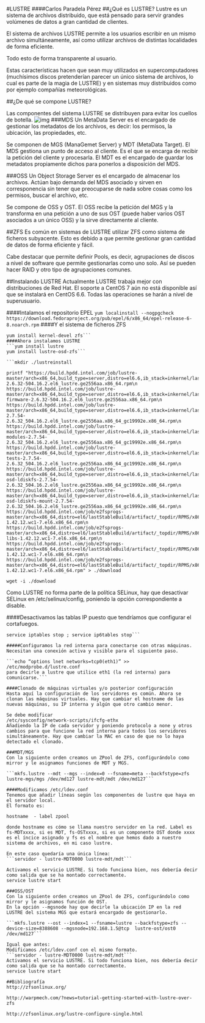#LUSTRE
####Carlos Paradela Pérez
##¿Qué es LUSTRE?
Lustre es un sistema de archivos distribuido, que está pensado para servir grandes volúmenes de datos a gran cantidad de clientes.

El sistema de archivos LUSTRE permite a los usuarios escribir en un mismo archivo simultáneamente, así como utilizar archivos de distintas localidades de forma eficiente.

Todo esto de forma transparente al usuario.

Estas características hacen que sean muy utilizados en supercomputadores (muchísimos discos pretenderían parecer un único sistema de archivos, lo cual es parte de la magia de LUSTRE) y en sistemas muy distribuidos como por ejemplo compañías meteorológicas.

##¿De qué se compone LUSTRE?

Las componentes del sistema LUSTRE se distribuyen para evitar los cuellos de botella.
![img](https://wiki.hpdd.intel.com/download/attachments/6586950/basic_layout.png?version=5&modificationDate=1304324082000&api=v2)
###MDS
Un MetaData Server es el encargado de gestionar los metadatos de los archivos, es decir: los permisos, la ubicación, las propiedades, etc.

Se componen de MGS (ManaGemet Server) y MDT (MetaData Target).
El MDS gestiona un punto de acceso al cliente. Es el que se encarga de recibir la petición del cliente y procesarla.
El MDT es el encargado de guardar los metadatos propiamente dichos para ponerlos a disposición del MDS.

###OSS
Un Object Storage Server es el encargado de almacenar los archivos. Actúan bajo demanda del MDS asociado y sirven en corresponencia sin tener que preocuparse de nada sobre cosas como los permisos, buscar el archivo, etc.

Se compone de OSS y OST.
El OSS recibe la petición del MGS y la transforma en una petición a uno de sus OST (puede haber varios OST asociados a un único OSS) y la sirve directamente al cliente.

##ZFS
Es común en sistemas de LUSTRE utilizar ZFS como sistema de ficheros subyacente. Esto es debido a que permite gestionar gran cantidad de datos de forma eficiente y fácil.

Cabe destacar que permite definir Pools, es decir, agrupaciones de discos a nivel de software que permite gestionarlas como uno solo. Así se pueden hacer RAID y otro tipo de agrupaciones comunes.

##Instalando LUSTRE
Actualmente LUSTRE trabaja mejor con distribuciones de Red Hat. El soporte a CentOS 7 aún no está disponible así que se instalará en CentOS 6.6. Todas las operaciones se harán a nivel de superusuario.

####Intalamos el repositorio EPEL
```yum localinstall --nogpgcheck https://download.fedoraproject.org/pub/epel/6/x86_64/epel-release-6-8.noarch.rpm```
####Y el sistema de ficheros ZFS
```yum localinstall --nogpgcheck http://archive.zfsonlinux.org/epel/zfs-release.el6.noarch.rpm
yum install kernel-devel zfs```
####Ahora instalamos LUSTRE
```yum install lustre
yum install lustre-osd-zfs```

```mkdir ./lustreinstall

printf "https://build.hpdd.intel.com/job/lustre-master/arch=x86_64,build_type=server,distro=el6.6,ib_stack=inkernel/lastStableBuild/artifact/artifacts/RPMS/x86_64/kernel-2.6.32-504.16.2.el6_lustre.ge2556aa.x86_64.rpm\n
https://build.hpdd.intel.com/job/lustre-master/arch=x86_64,build_type=server,distro=el6.6,ib_stack=inkernel/lastStableBuild/artifact/artifacts/RPMS/x86_64/kernel-firmware-2.6.32-504.16.2.el6_lustre.ge2556aa.x86_64.rpm\n
https://build.hpdd.intel.com/job/lustre-master/arch=x86_64,build_type=server,distro=el6.6,ib_stack=inkernel/lastStableBuild/artifact/artifacts/RPMS/x86_64/lustre-2.7.54-2.6.32_504.16.2.el6_lustre.ge2556aa.x86_64_gc19992e.x86_64.rpm\n
https://build.hpdd.intel.com/job/lustre-master/arch=x86_64,build_type=server,distro=el6.6,ib_stack=inkernel/lastStableBuild/artifact/artifacts/RPMS/x86_64/lustre-modules-2.7.54-2.6.32_504.16.2.el6_lustre.ge2556aa.x86_64_gc19992e.x86_64.rpm\n
https://build.hpdd.intel.com/job/lustre-master/arch=x86_64,build_type=server,distro=el6.6,ib_stack=inkernel/lastStableBuild/artifact/artifacts/RPMS/x86_64/lustre-tests-2.7.54-2.6.32_504.16.2.el6_lustre.ge2556aa.x86_64_gc19992e.x86_64.rpm\n
https://build.hpdd.intel.com/job/lustre-master/arch=x86_64,build_type=server,distro=el6.6,ib_stack=inkernel/lastStableBuild/artifact/artifacts/RPMS/x86_64/lustre-osd-ldiskfs-2.7.54-2.6.32_504.16.2.el6_lustre.ge2556aa.x86_64_gc19992e.x86_64.rpm\n
https://build.hpdd.intel.com/job/lustre-master/arch=x86_64,build_type=server,distro=el6.6,ib_stack=inkernel/lastStableBuild/artifact/artifacts/RPMS/x86_64/lustre-osd-ldiskfs-mount-2.7.54-2.6.32_504.16.2.el6_lustre.ge2556aa.x86_64_gc19992e.x86_64.rpm\n
https://build.hpdd.intel.com/job/e2fsprogs-master/arch=x86_64,distro=el6/lastStableBuild/artifact/_topdir/RPMS/x86_64/e2fsprogs-1.42.12.wc1-7.el6.x86_64.rpm\n
https://build.hpdd.intel.com/job/e2fsprogs-master/arch=x86_64,distro=el6/lastStableBuild/artifact/_topdir/RPMS/x86_64/e2fsprogs-libs-1.42.12.wc1-7.el6.x86_64.rpm\n
https://build.hpdd.intel.com/job/e2fsprogs-master/arch=x86_64,distro=el6/lastStableBuild/artifact/_topdir/RPMS/x86_64/libss-1.42.12.wc1-7.el6.x86_64.rpm\n
https://build.hpdd.intel.com/job/e2fsprogs-master/arch=x86_64,distro=el6/lastStableBuild/artifact/_topdir/RPMS/x86_64/libcom_err-1.42.12.wc1-7.el6.x86_64.rpm" > ./download

wget -i ./download
```



Como LUSTRE no forma parte de la política SELinux, hay que desactivar SELinux en /etc/selinux/config, poniendo la opción correspondiente a disable.

####Desactivamos las tablas IP puesto que tendríamos que configurar el cortafuegos.
```chkconfig iptables off ; chkconfig ip6tables off
service iptables stop ; service ip6tables stop```

#####Configuramos la red interna para conectarse con otras máquinas. 
Necesitan una conexión activa y visible para el siguiente paso.

```echo “options lnet networks=tcp0(eth1)” >> /etc/modprobe.d/lustre.conf    
para decirle a lustre que utilice eth1 (la red interna) para comunicarse.```

####Clonado de máquinas virtuales y/o posterior configuración
Hasta aquí la configuración de los servidores es común. Ahora se clonan las máquinas virtuales. Hay que cambiar el hostname de las nuevas máquinas, su IP interna y algún que otro cambio menor.

Se debe modificar
/etc/sysconfig/network-scripts/ifcfg-ethx
Añadiendo la IP de cada servidor y poniendo protocolo a none y otros cambios para que funcione la red interna para todos los servidores simultáneamente. Hay que cambiar la MAC en caso de que no lo haya detectado el clonado.

###MDT/MGS
Con la siguiente orden creamos un ZPool de ZFS, configurándolo como mirror y le asignamos funciones de MDT y MGS.  

```mkfs.lustre --mdt --mgs --index=0 --fsname=meta --backfstype=zfs lustre-mgs/mgs /dev/md127 lustre-mdt/mdt /dev/md127```

####Modificamos /etc/ldev.conf
Tenemos que añadir líneas según los componentes de lustre que haya en el servidor local.
El formato es:

hostname  - label zpool

donde hostname es cómo se llama nuestro servidor en la red. Label es fs-MDTxxxx, si es MDT, fs-OSTxxxx, si es un componente OST donde xxxx es el íncice asignado y fs es el nombre que hemos dado a nuestro sistema de archivos, en mi caso lustre.

En este caso quedaría una única línea:
```servidor - lustre-MDT0000 lustre-mdt/mdt```

Activamos el servicio LUSTRE. Si todo funciona bien, nos debería decir como salida que se ha montado correctamente.
service lustre start 

###OSS/OST
Con la siguiente orden creamos un ZPool de ZFS, configurándolo como mirror y le asignamos función de OST.
En la opción --mgsnode hay que decirle la ubicación IP en la red LUSTRE del sistema MGS que estará encargado de gestionarlo.

```mkfs.lustre --ost --index=1 --fsname=lustre --backfstype=zfs --device-size=8388608 --mgsnode=192.168.1.5@tcp  lustre-ost/ost0 /dev/md127```

Igual que antes:
Modificamos /etc/ldev.conf con el mismo formato.
```servidor - lustre-MDT0000 lustre-mdt/mdt```
Activamos el servicio LUSTRE. Si todo funciona bien, nos debería decir como salida que se ha montado correctamente.
service lustre start 

##Bibliografía
http://zfsonlinux.org/

http://warpmech.com/?news=tutorial-getting-started-with-lustre-over-zfs

http://zfsonlinux.org/lustre-configure-single.html

